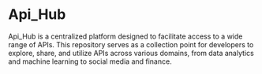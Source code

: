 # Api_Hub
Api_Hub is a centralized platform designed to facilitate access to a wide range of APIs. This repository serves as a collection point for developers to explore, share, and utilize APIs across various domains, from data analytics and machine learning to social media and finance.
